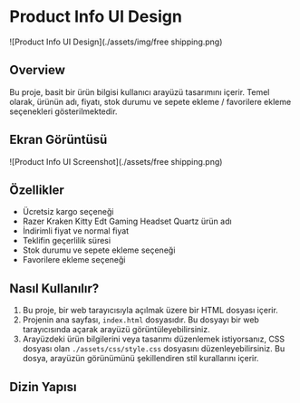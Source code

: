 # Product Info UI Design

![Product Info UI Design](./assets/img/free shipping.png)

## Overview

Bu proje, basit bir ürün bilgisi kullanıcı arayüzü tasarımını içerir. Temel olarak, ürünün adı, fiyatı, stok durumu ve sepete ekleme / favorilere ekleme seçenekleri gösterilmektedir.

## Ekran Görüntüsü

![Product Info UI Screenshot](./assets/free shipping.png)

## Özellikler

- Ücretsiz kargo seçeneği
- Razer Kraken Kitty Edt Gaming Headset Quartz ürün adı
- İndirimli fiyat ve normal fiyat
- Teklifin geçerlilik süresi
- Stok durumu ve sepete ekleme seçeneği
- Favorilere ekleme seçeneği

## Nasıl Kullanılır?

1. Bu proje, bir web tarayıcısıyla açılmak üzere bir HTML dosyası içerir.
2. Projenin ana sayfası, `index.html` dosyasıdır. Bu dosyayı bir web tarayıcısında açarak arayüzü görüntüleyebilirsiniz.
3. Arayüzdeki ürün bilgilerini veya tasarımı düzenlemek istiyorsanız, CSS dosyası olan `./assets/css/style.css` dosyasını düzenleyebilirsiniz. Bu dosya, arayüzün görünümünü şekillendiren stil kurallarını içerir.

## Dizin Yapısı

